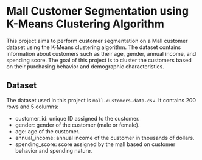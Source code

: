 # Mall Customer Segmentation using K-Means Clustering Algorithm
This project aims to perform customer segmentation on a Mall customer dataset using the K-Means clustering algorithm. The dataset contains information about customers such as their age, gender, annual income, and spending score. The goal of this project is to cluster the customers based on their purchasing behavior and demographic characteristics.

## Dataset
The dataset used in this project is `mall-customers-data.csv`. It contains 200 rows and 5 columns:

* customer_id: unique ID assigned to the customer.
* gender: gender of the customer (male or female).
* age: age of the customer.
* annual_income: annual income of the customer in thousands of dollars.
* spending_score: score assigned by the mall based on customer behavior and spending nature.